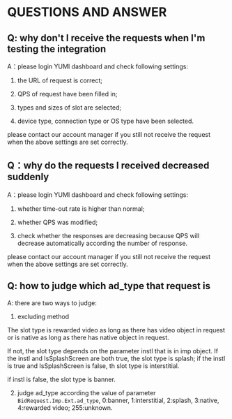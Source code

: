 # QUESTIONS AND ANSWER

## Q: why don't I receive the requests when I'm testing the integration

A：please login YUMI dashboard and check following settings:

1. the URL of request is correct;

2. QPS of request have been filled in;

3. types and sizes of slot are selected;

4. device type, connection type or OS type have been selected.

please contact our account manager if you still not receive the request when the above settings are set correctly.

## Q：why do the requests I received decreased suddenly

A：please login YUMI dashboard and check following settings:

1. whether time-out rate is higher than normal;

2. whether QPS was modified;

3. check whether the responses are decreasing because QPS will decrease automatically according the number of response.

please contact our account manager if you still not receive the request when the above settings are set correctly.

## Q: how to judge which ad_type that request is

A: there are two ways to judge:

1. excluding method

The slot type is rewarded video as long as there has video object in request or is native as long as there has native object in request.

If not, the slot type depends on the parameter instl that is in imp object. If the instl and IsSplashScreen are both true, the slot type is splash; if the instl is true and IsSplashScreen is false, th slot type is interstitial.

if instl is false, the slot type is banner.

2. judge ad_type according the value of parameter `BidRequest.Imp.Ext.ad_type`, 0:banner, 1:interstitial, 2:splash, 3:native, 4:rewarded video; 255:unknown.
